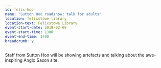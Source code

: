 ```yaml
---
id: felix-hoo
name: "Sutton Hoo roadshow: talk for adults"
location: felixstowe-library
location-text: Felixstowe Library
event-start-date: 2019-02-09
event-start-time: 1300
event-end-time: 1400
breadcrumb: y
---
```


Staff from Sutton Hoo will be showing artefacts and talking about the awe-inspiring Anglo Saxon site.
